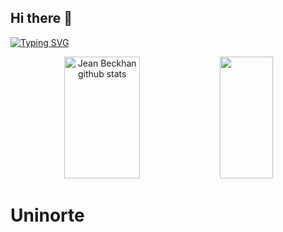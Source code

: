 ## Hi there 👋
 
[![Typing SVG](https://readme-typing-svg.herokuapp.com/?color=00bfbf&size=35&center=true&vCenter=true&width=1000&lines=HELLO,+MY+NAME+IS+Jean+Beckhan+Ribeiro+Natario;I'm+21+years+old;I+am+from+Manaus,+AM;I+study+analysis+and+systems+development+at+Uninorte;Be+Welcome!+:%29)](https://git.io/typing-svg)

<div align="center">  
  <img width="49%" height="195px" src="https://github-readme-stats.vercel.app/api?username=JeanBeckhan&show_icons=true&count_private=true&hide_border=true&title_color=00bfbf&icon_color=00bfbf&text_color=c9d1d9&bg_color=0d1117" alt="Jean Beckhan github stats" /> 
  <img width="41%" height="195px" src="https://github-readme-stats.vercel.app/api/top-langs/?username=JeanBeckhan&layout=compact&hide_border=true&title_color=00bfbf&text_color=00bfbf&bg_color=0d1117" />
</div>
 <h1>Uninorte</h1>
<!--
**JeanBeckhan/JeanBeckhan** is a ✨ _special_ ✨ repository because its `README.md` (this file) appears on your GitHub profile.

Here are some ideas to get you started:

- 🔭 I’m currently working on ...
- 🌱 I’m currently learning ...
- 👯 I’m looking to collaborate on ...
- 🤔 I’m looking for help with ...
- 💬 Ask me about ...
- 📫 How to reach me: ...
- 😄 Pronouns: ...
- ⚡ Fun fact: ...
-->
